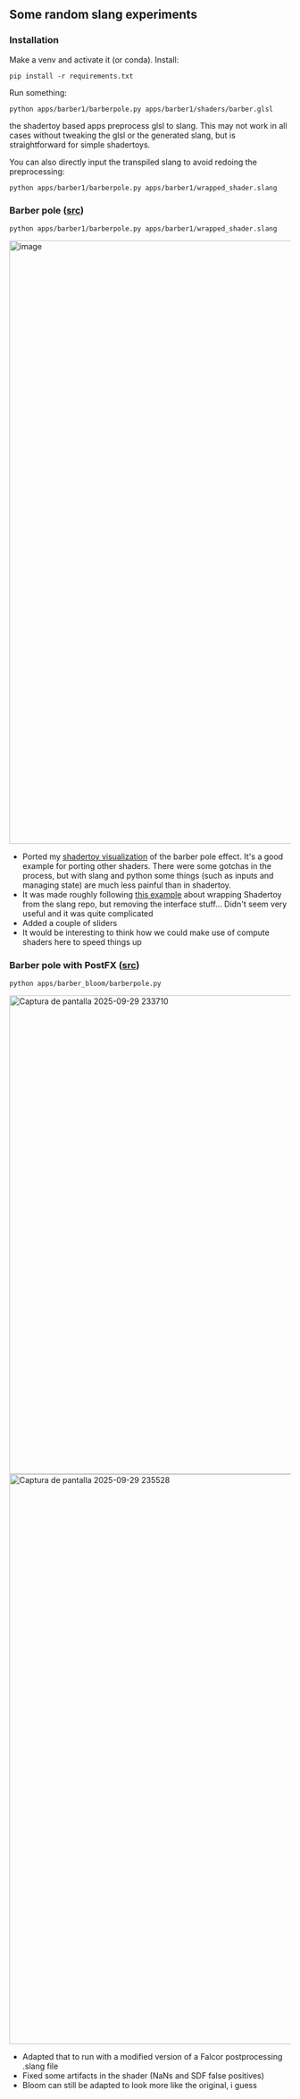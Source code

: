 ## Some random slang experiments

### Installation
Make a venv and activate it (or conda). Install:
```
pip install -r requirements.txt
```
Run something: 
```
python apps/barber1/barberpole.py apps/barber1/shaders/barber.glsl
```

the shadertoy based apps preprocess glsl to slang. This may not work in all cases without tweaking the glsl or the generated slang, but is straightforward for simple shadertoys. 

You can also directly input the transpiled slang to avoid redoing the preprocessing:

```
python apps/barber1/barberpole.py apps/barber1/wrapped_shader.slang
```

### Barber pole ([src](https://github.com/nestor98/slangpy-experiments/tree/master/apps/barber1))
```
python apps/barber1/barberpole.py apps/barber1/wrapped_shader.slang
```
<img width="1920" height="1080" alt="image" src="https://github.com/user-attachments/assets/8dba403e-1dc0-4d67-81ef-794ecbf2a1f6" />

- Ported my [shadertoy visualization](https://www.shadertoy.com/view/3fsGzr) of the barber pole effect. It's a good example for porting other shaders. There were some gotchas in the process, but with slang and python some things (such as inputs and managing state) are much less painful than in shadertoy. 
- It was made roughly following [this example](https://github.com/shader-slang/slang/blob/master/examples/shader-toy/shader-toy.slang) about wrapping Shadertoy from the slang repo, but removing the interface stuff... Didn't seem very useful and it was quite complicated
- Added a couple of sliders
- It would be interesting to think how we could make use of compute shaders here to speed things up

### Barber pole with PostFX ([src](https://github.com/nestor98/slangpy-experiments/tree/master/apps/barber_bloom))
```
python apps/barber_bloom/barberpole.py 
```
<img width="1715" height="857" alt="Captura de pantalla 2025-09-29 233710" src="https://github.com/user-attachments/assets/4c47b7a8-e8db-4222-bcd6-8cb8a3e590c1" />
<img width="1920" height="1020" alt="Captura de pantalla 2025-09-29 235528" src="https://github.com/user-attachments/assets/b04fc53b-4b5c-4496-adb5-5957d32f1317" />


- Adapted that to run with a modified version of a Falcor postprocessing .slang file
- Fixed some artifacts in the shader (NaNs and SDF false positives)
- Bloom can still be adapted to look more like the original, i guess

